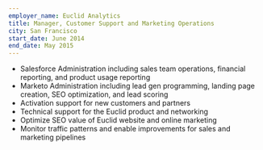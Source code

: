 ```yaml
---
employer_name: Euclid Analytics
title: Manager, Customer Support and Marketing Operations
city: San Francisco 
start_date: June 2014
end_date: May 2015
---
```


- Salesforce Administration including sales team operations, financial reporting, and product usage reporting
- Marketo Administration including lead gen programming, landing page creation, SEO optimization, and lead scoring
- Activation support for new customers and partners
- Technical support for the Euclid product and networking
- Optimize SEO value of Euclid website and online marketing
- Monitor traffic patterns and enable improvements for sales and marketing pipelines